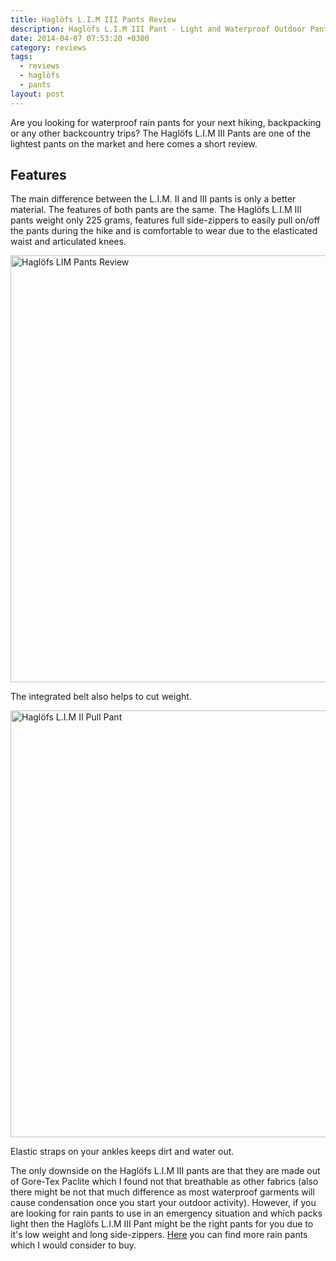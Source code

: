 ```yaml
---
title: Haglöfs L.I.M III Pants Review
description: Haglöfs L.I.M III Pant - Light and Waterproof Outdoor Pants
date: 2014-04-07 07:53:20 +0300
category: reviews
tags:
  - reviews
  - haglöfs
  - pants
layout: post
---
```


Are you looking for waterproof rain pants for your next hiking, backpacking or any other backcountry trips? The Haglöfs L.I.M III Pants are one of the lightest pants on the market and here comes a short review.

<amp-img src="https://c4.staticflickr.com/8/7206/13685518345_0d22860c15_o.jpg" width="100%" alt="Haglöfs LIM Pants Review"></amp-img>


<!--more-->

## Features
The main difference between the L.I.M. II and III pants is only a better material. The features of both pants are the same. The Haglöfs L.I.M III pants weight only 225 grams, features full side-zippers to easily pull on/off the pants during the hike and is comfortable to wear due to the elasticated waist and articulated knees.

<a href="https://www.flickr.com/photos/90204224@N07/13685845154/"><img src="https://farm4.staticflickr.com/3728/13685845154_3c448e6706_b.jpg" width="1024" height="683" alt="Haglöfs LIM Pants Review"></a>

The integrated belt also helps to cut weight.

<a href="https://www.flickr.com/photos/90204224@N07/13685568363" title="Haglöfs L.I.M III Pull Pant"><img src="https://farm8.staticflickr.com/7393/13685568363_0fa0fe328a_b.jpg" width="1024" height="683" alt="Haglöfs L.I.M II Pull Pant"></a>

Elastic straps on your ankles keeps dirt and water out.

The only downside on the Haglöfs L.I.M III pants are that they are made out of Gore-Tex Paclite which I found not that breathable as other fabrics (also there might be not that much difference as most waterproof garments will cause condensation once you start your outdoor activity). However, if you are looking for rain pants to use in an emergency situation and which packs light then the Haglöfs L.I.M III Pant might be the right pants for you due to it's low weight and long side-zippers. [Here][1] you can find more rain pants which I would consider to buy.

[1]:	http://www.hikeventures.com/best-rain-pants/

